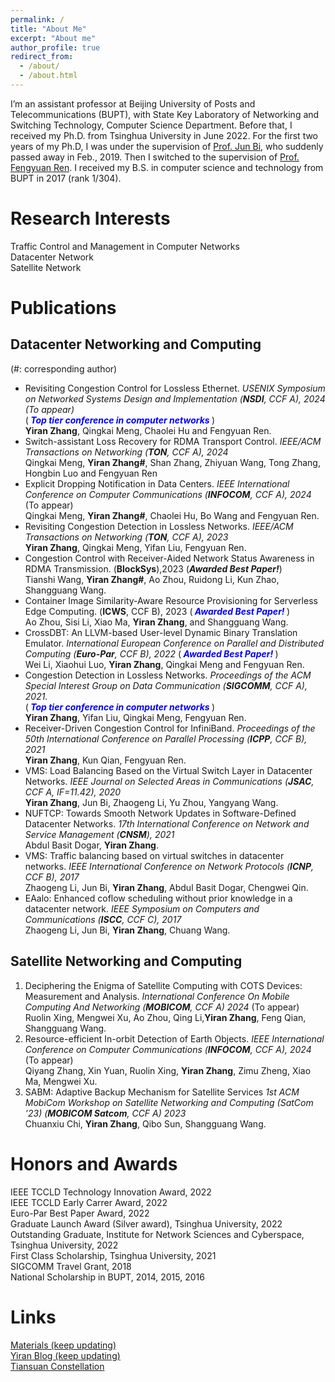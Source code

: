```yaml
---
permalink: /
title: "About Me"
excerpt: "About me"
author_profile: true
redirect_from: 
  - /about/
  - /about.html
---
```


I’m an assistant professor at Beijing University of Posts and Telecommunications (BUPT), with State Key Laboratory of Networking and Switching Technology, Computer Science Department. Before that, I received my Ph.D. from Tsinghua University in June 2022. For the first two years of my Ph.D, I was under the supervision of [Prof. Jun Bi](https://www.tsinghua.edu.cn/info/1715/70637.htm), who suddenly passed away in Feb., 2019. Then I switched to the supervision of [Prof. Fengyuan Ren](https://www.cs.tsinghua.edu.cn/info/1126/3585.htm). I received my B.S. in computer science and technology from BUPT in 2017 (rank 1/304).

Research Interests
======
Traffic Control and Management in Computer Networks  
Datacenter Network  
Satellite Network

# Publications 
## Datacenter Networking and Computing
 (#: corresponding author)
- Revisiting Congestion Control for Lossless Ethernet. *USENIX Symposium on Networked Systems Design and Implementation (**NSDI**, CCF A), 2024 (To appear)*  
   (***<font color=blue> Top tier conference in computer networks </font>***)  
   **Yiran Zhang**, Qingkai Meng, Chaolei Hu and Fengyuan Ren.
- Switch-assistant Loss Recovery for RDMA Transport Control. *IEEE/ACM Transactions on Networking (**TON**, CCF A), 2024*  
   Qingkai Meng, **Yiran Zhang#**, Shan Zhang, Zhiyuan Wang, Tong Zhang, Hongbin Luo and Fengyuan Ren
- Explicit Dropping Notification in Data Centers. *IEEE International Conference on Computer Communications (**INFOCOM**, CCF A), 2024* (To appear)  
   Qingkai Meng, **Yiran Zhang#**, Chaolei Hu, Bo Wang and Fengyuan Ren.
- Revisiting Congestion Detection in Lossless Networks. *IEEE/ACM Transactions on Networking (**TON**, CCF A), 2023*  
   **Yiran Zhang**, Qingkai Meng, Yifan Liu, Fengyuan Ren.
- Congestion Control with Receiver-Aided Network Status Awareness in RDMA Transmission. (**BlockSys**),2023
   (***Awarded Best Paper!***)  
   Tianshi Wang, **Yiran Zhang#**, Ao Zhou, Ruidong Li, Kun Zhao, Shangguang Wang.  
- Container Image Similarity-Aware Resource Provisioning for Serverless Edge Computing. (**ICWS**, CCF B), 2023
   (***<font color=blue> Awarded Best Paper! </font>***)   
   Ao Zhou, Sisi Li, Xiao Ma, **Yiran Zhang**, and Shangguang Wang.
- CrossDBT: An LLVM-based User-level Dynamic Binary Translation Emulator. *International European Conference on Parallel and Distributed Computing (**Euro-Par**, CCF B), 2022*
    (***<font color=blue> Awarded Best Paper! </font>***)   
    Wei Li, Xiaohui Luo, **Yiran Zhang**, Qingkai Meng and Fengyuan Ren.
- Congestion Detection in Lossless Networks. *Proceedings of the ACM Special Interest Group on Data Communication (**SIGCOMM**, CCF A), 2021.*  
   (***<font color=blue> Top tier conference in computer networks </font>***)  
    **Yiran Zhang**, Yifan Liu, Qingkai Meng, Fengyuan Ren.
- Receiver-Driven Congestion Control for InfiniBand. *Proceedings of the 50th International Conference on Parallel Processing (**ICPP**, CCF B), 2021*   
    **Yiran Zhang**, Kun Qian, Fengyuan Ren.
- VMS: Load Balancing Based on the Virtual Switch Layer in Datacenter Networks. *IEEE Journal on Selected Areas in Communications (**JSAC**, CCF A, IF=11.42), 2020*    
    **Yiran Zhang**, Jun Bi, Zhaogeng Li, Yu Zhou, Yangyang Wang.
- NUFTCP: Towards Smooth Network Updates in Software-Defined Datacenter Networks. *17th International Conference on Network and Service Management (**CNSM**), 2021*  
    Abdul Basit Dogar, **Yiran Zhang**.
- VMS: Traffic balancing based on virtual switches in datacenter networks. *IEEE International Conference on Network Protocols (**ICNP**, CCF B), 2017*  
    Zhaogeng Li, Jun Bi, **Yiran Zhang**, Abdul Basit Dogar, Chengwei Qin.
- EAalo: Enhanced coflow scheduling without prior knowledge in a datacenter network. *IEEE Symposium on Computers and Communications (**ISCC**, CCF C), 2017*    
    Zhaogeng Li, Jun Bi, **Yiran Zhang**, Chuang Wang. 
  
## Satellite Networking and Computing
1. Deciphering the Enigma of Satellite Computing with COTS Devices: Measurement and Analysis. *International Conference On Mobile Computing And Networking (**MOBICOM**, CCF A) 2024* (To appear)  
   Ruolin Xing, Mengwei Xu, Ao Zhou, Qing Li,**Yiran Zhang**, Feng Qian, Shangguang Wang.
2. Resource-efficient In-orbit Detection of Earth Objects. *IEEE International Conference on Computer Communications (**INFOCOM**, CCF A), 2024* (To appear)  
   Qiyang Zhang, Xin Yuan, Ruolin Xing, **Yiran Zhang**, Zimu Zheng, Xiao Ma, Mengwei Xu. 
3. SABM: Adaptive Backup Mechanism for Satellite Services *1st ACM MobiCom Workshop on Satellite Networking and Computing (SatCom ’23) (**MOBICOM Satcom**, CCF A) 2023*   
   Chuanxiu Chi, **Yiran Zhang**, Qibo Sun, Shangguang Wang. 


# Honors and Awards
IEEE TCCLD Technology Innovation Award, 2022  
IEEE TCCLD Early Carrer Award, 2022  
Euro-Par Best Paper Award, 2022  
Graduate Launch Award (Silver award), Tsinghua University, 2022  
Outstanding Graduate, Institute for Network Sciences and Cyberspace, Tsinghua University, 2022  
First Class Scholarship, Tsinghua University, 2021  
SIGCOMM Travel Grant, 2018  
National Scholarship in BUPT, 2014, 2015, 2016  


# Links
[Materials (keep updating)](https://yi-ran.github.io/2019/03/27/Useful-links/)  
[Yiran Blog (keep updating)](https://yi-ran.github.io/)  
[Tiansuan Constellation](http://www.tiansuan.org.cn/)
